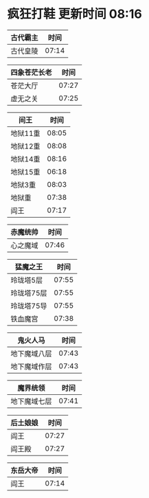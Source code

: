 # 疯狂打鞋 更新时间 08:16

| 古代霸主   | 时间    |
|--------|-------|
| 古代皇陵 | 07:14 |

| 四象苍茫长老   | 时间    |
|--------|-------|
| 苍茫大厅 | 07:27 |
| 虚无之关 | 07:25 |

| 间王   | 时间    |
|--------|-------|
| 地狱11重 | 08:05 |
| 地狱12重 | 08:08 |
| 地狱14重 | 08:16 |
| 地狱15重 | 06:18 |
| 地狱3重 | 08:03 |
| 地狱重 | 07:38 |
| 阎王 | 07:17 |

| 赤魔统帅   | 时间    |
|--------|-------|
| 心之魔域 | 07:46 |

| 猛魔之王   | 时间    |
|--------|-------|
| 玲珑塔5层 | 07:55 |
| 玲珑塔75层 | 07:55 |
| 玲珑塔75导 | 07:55 |
| 铁血魔宫 | 07:38 |

| 鬼火人马   | 时间    |
|--------|-------|
| 地下魔域八层 | 07:43 |
| 地下魔域作层 | 07:43 |

| 魔界统领   | 时间    |
|--------|-------|
| 地下魔域七层 | 07:41 |

| 后土娘娘   | 时间    |
|--------|-------|
| 阎王 | 07:27 |
| 阎王殿 | 07:27 |

| 东岳大帝   | 时间    |
|--------|-------|
| 阎王 | 07:14 |